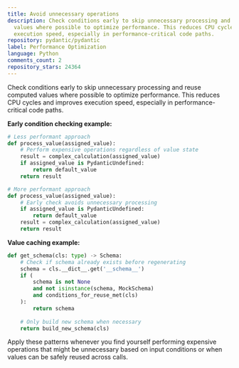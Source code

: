 ```yaml
---
title: Avoid unnecessary operations
description: Check conditions early to skip unnecessary processing and reuse computed
  values where possible to optimize performance. This reduces CPU cycles and improves
  execution speed, especially in performance-critical code paths.
repository: pydantic/pydantic
label: Performance Optimization
language: Python
comments_count: 2
repository_stars: 24364
---
```


Check conditions early to skip unnecessary processing and reuse computed values where possible to optimize performance. This reduces CPU cycles and improves execution speed, especially in performance-critical code paths.

**Early condition checking example:**
```python
# Less performant approach
def process_value(assigned_value):
    # Perform expensive operations regardless of value state
    result = complex_calculation(assigned_value)
    if assigned_value is PydanticUndefined:
        return default_value
    return result

# More performant approach
def process_value(assigned_value):
    # Early check avoids unnecessary processing
    if assigned_value is PydanticUndefined:
        return default_value
    result = complex_calculation(assigned_value)
    return result
```

**Value caching example:**
```python
def get_schema(cls: type) -> Schema:
    # Check if schema already exists before regenerating
    schema = cls.__dict__.get('__schema__')
    if (
        schema is not None
        and not isinstance(schema, MockSchema)
        and conditions_for_reuse_met(cls)
    ):
        return schema
    
    # Only build new schema when necessary
    return build_new_schema(cls)
```

Apply these patterns whenever you find yourself performing expensive operations that might be unnecessary based on input conditions or when values can be safely reused across calls.